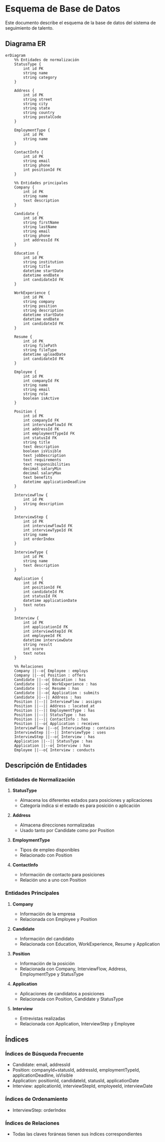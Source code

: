 # Esquema de Base de Datos

Este documento describe el esquema de la base de datos del sistema de seguimiento de talento.

## Diagrama ER

```mermaid
erDiagram
    %% Entidades de normalización
    StatusType {
        int id PK
        string name
        string category
    }

    Address {
        int id PK
        string street
        string city
        string state
        string country
        string postalCode
    }

    EmploymentType {
        int id PK
        string name
    }

    ContactInfo {
        int id PK
        string email
        string phone
        int positionId FK
    }

    %% Entidades principales
    Company {
        int id PK
        string name
        text description
    }

    Candidate {
        int id PK
        string firstName
        string lastName
        string email
        string phone
        int addressId FK
    }

    Education {
        int id PK
        string institution
        string title
        datetime startDate
        datetime endDate
        int candidateId FK
    }

    WorkExperience {
        int id PK
        string company
        string position
        string description
        datetime startDate
        datetime endDate
        int candidateId FK
    }

    Resume {
        int id PK
        string filePath
        string fileType
        datetime uploadDate
        int candidateId FK
    }

    Employee {
        int id PK
        int companyId FK
        string name
        string email
        string role
        boolean isActive
    }

    Position {
        int id PK
        int companyId FK
        int interviewFlowId FK
        int addressId FK
        int employmentTypeId FK
        int statusId FK
        string title
        text description
        boolean isVisible
        text jobDescription
        text requirements
        text responsibilities
        decimal salaryMin
        decimal salaryMax
        text benefits
        datetime applicationDeadline
    }

    InterviewFlow {
        int id PK
        string description
    }

    InterviewStep {
        int id PK
        int interviewFlowId FK
        int interviewTypeId FK
        string name
        int orderIndex
    }

    InterviewType {
        int id PK
        string name
        text description
    }

    Application {
        int id PK
        int positionId FK
        int candidateId FK
        int statusId FK
        datetime applicationDate
        text notes
    }

    Interview {
        int id PK
        int applicationId FK
        int interviewStepId FK
        int employeeId FK
        datetime interviewDate
        string result
        int score
        text notes
    }

    %% Relaciones
    Company ||--o{ Employee : employs
    Company ||--o{ Position : offers
    Candidate ||--o{ Education : has
    Candidate ||--o{ WorkExperience : has
    Candidate ||--o{ Resume : has
    Candidate ||--o{ Application : submits
    Candidate }|--|| Address : has
    Position ||--|| InterviewFlow : assigns
    Position ||--|| Address : located_at
    Position ||--|| EmploymentType : has
    Position ||--|| StatusType : has
    Position ||--|| ContactInfo : has
    Position ||--o{ Application : receives
    InterviewFlow ||--o{ InterviewStep : contains
    InterviewStep ||--|| InterviewType : uses
    InterviewStep ||--o{ Interview : has
    Application ||--|| StatusType : has
    Application ||--o{ Interview : has
    Employee ||--o{ Interview : conducts
```

## Descripción de Entidades

### Entidades de Normalización

1. **StatusType**
   - Almacena los diferentes estados para posiciones y aplicaciones
   - Categoría indica si el estado es para posición o aplicación

2. **Address**
   - Almacena direcciones normalizadas
   - Usado tanto por Candidate como por Position

3. **EmploymentType**
   - Tipos de empleo disponibles
   - Relacionado con Position

4. **ContactInfo**
   - Información de contacto para posiciones
   - Relación uno a uno con Position

### Entidades Principales

1. **Company**
   - Información de la empresa
   - Relacionada con Employee y Position

2. **Candidate**
   - Información del candidato
   - Relacionada con Education, WorkExperience, Resume y Application

3. **Position**
   - Información de la posición
   - Relacionada con Company, InterviewFlow, Address, EmploymentType y StatusType

4. **Application**
   - Aplicaciones de candidatos a posiciones
   - Relacionada con Position, Candidate y StatusType

5. **Interview**
   - Entrevistas realizadas
   - Relacionada con Application, InterviewStep y Employee

## Índices

### Índices de Búsqueda Frecuente

- Candidate: email, addressId
- Position: companyId+statusId, addressId, employmentTypeId, applicationDeadline, isVisible
- Application: positionId, candidateId, statusId, applicationDate
- Interview: applicationId, interviewStepId, employeeId, interviewDate

### Índices de Ordenamiento

- InterviewStep: orderIndex

### Índices de Relaciones

- Todas las claves foráneas tienen sus índices correspondientes
